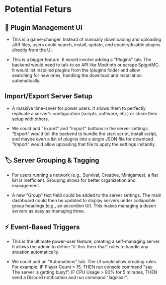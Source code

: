 # Potential Feturs

## 🔌 Plugin Management UI

- This is a game-changer. Instead of manually downloading and uploading JAR files, users could search, install, update, and enable/disable plugins directly from the UI.

- This is a bigger feature. It would involve adding a "Plugins" tab. The backend would need to talk to an API like Modrinth or scrape SpigotMC. It would list installed plugins from the /plugins folder and allow searching for new ones, handling the download and installation automatically.

## Import/Export Server Setup

- A massive time-saver for power users. It allows them to perfectly replicate a server's configuration (scripts, software, etc.) or share their setup with others.

- We could add "Export" and "Import" buttons in the server settings. "Export" would tell the backend to bundle the start script, install script, and maybe even a list of plugins into a single JSON file for download. "Import" would allow uploading that file to apply the settings instantly.

## 🏷️ Server Grouping & Tagging

- For users running a network (e.g., Survival, Creative, Minigames), a flat list is inefficient. Grouping allows for better organization and management.

- A new "Group" text field could be added to the server settings. The main dashboard could then be updated to display servers under collapsible group headings (e.g., an accordion UI). This makes managing a dozen servers as easy as managing three.

## ⚡ Event-Based Triggers

- This is the ultimate power-user feature, creating a self-managing server. It allows the admin to define "if-this-then-that" rules to handle any situation automatically.

- We could add an "Automations" tab. The UI would allow creating rules. For example: IF Player Count > 15, THEN run console command "say The server is getting busy!". IF CPU Usage > 90% for 5 minutes, THEN send a Discord notification and run command "lagclear".

